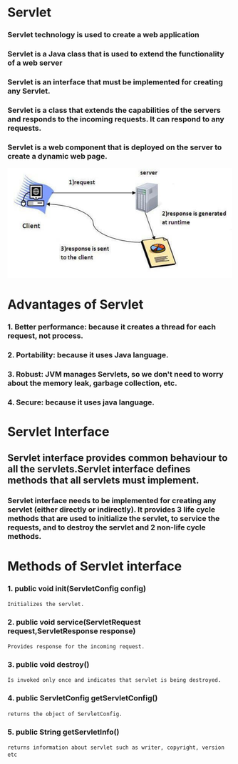 # Servlet
### Servlet technology is used to create a web application
### Servlet is a Java class that is used to extend the functionality of a web server
### Servlet is an interface that must be implemented for creating any Servlet.
### Servlet is a class that extends the capabilities of the servers and responds to the incoming requests. It can respond to any requests.
### Servlet is a web component that is deployed on the server to create a dynamic web page.
![alt text](image.png)

# Advantages of Servlet
### 1. Better performance: because it creates a thread for each request, not process.
### 2. Portability: because it uses Java language.
### 3. Robust: JVM manages Servlets, so we don't need to worry about the memory leak, garbage collection, etc.
### 4. Secure: because it uses java language.

# Servlet Interface 
## Servlet interface provides common behaviour to all the servlets.Servlet interface defines methods that all servlets must implement.

### Servlet interface needs to be implemented for creating any servlet (either directly or indirectly). It provides 3 life cycle methods that are used to initialize the servlet, to service the requests, and to destroy the servlet and 2 non-life cycle methods.

# Methods of Servlet interface
### 1. public void init(ServletConfig config) 
    Initializes the servlet.
### 2. public void service(ServletRequest request,ServletResponse response)
    Provides response for the incoming request.
### 3. public void destroy()
    Is invoked only once and indicates that servlet is being destroyed.
### 4. public ServletConfig getServletConfig()
    returns the object of ServletConfig.
### 5. public String getServletInfo()
    returns information about servlet such as writer, copyright, version etc
